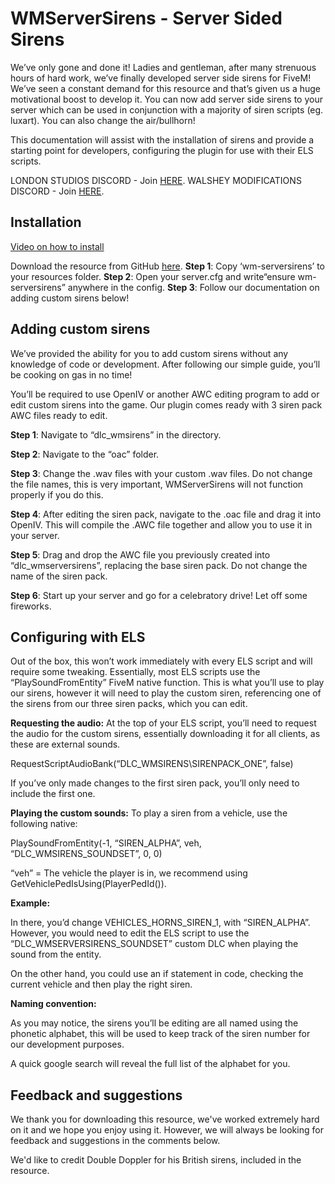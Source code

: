 
# WMServerSirens - Server Sided Sirens

We’ve only gone and done it! Ladies and gentleman, after many strenuous hours of hard work, we’ve finally developed server side sirens for FiveM! We’ve seen a constant demand for this resource and that’s given us a huge motivational boost to develop it. You can now add server side sirens to your server which can be used in conjunction with a majority of siren scripts (eg. luxart). You can also change the air/bullhorn!

This documentation will assist with the installation of sirens and provide a starting point for developers, configuring the plugin for use with their ELS scripts.

LONDON STUDIOS DISCORD - Join [HERE](https://discord.gg/F2zmUTD).
WALSHEY MODIFICATIONS DISCORD - Join [HERE](https://discord.gg/uVuW5Am).

## Installation

[Video on how to install](https://youtu.be/ZgZT_TuMdbU "How to install Server Sided Sirens for FiveM")

Download the resource from GitHub [here](https://github.com/Walsheyy/WMServerSirens).
**Step 1**: Copy ‘wm-serversirens’ to your resources folder.
**Step 2**: Open your server.cfg and write“ensure wm-serversirens” anywhere in the config.
**Step 3**: Follow our documentation on adding custom sirens below!
  
## Adding custom sirens
We’ve provided the ability for you to add custom sirens without any knowledge of code or development. After following our simple guide, you’ll be cooking on gas in no time!

You’ll be required to use OpenIV or another AWC editing program to add or edit custom sirens into the game. Our plugin comes ready with 3 siren pack AWC files ready to edit.

**Step 1**: Navigate to “dlc_wmsirens” in the directory.

**Step 2**: Navigate to the “oac” folder.

**Step 3**: Change the .wav files with your custom .wav files. Do not change the file names, this is very important, WMServerSirens will not function properly if you do this.

**Step 4**: After editing the siren pack, navigate to the .oac file and drag it into OpenIV. This will compile the .AWC file together and allow you to use it in your server.

**Step 5**: Drag and drop the AWC file you previously created into “dlc_wmserversirens”, replacing the base siren pack. Do not change the name of the siren pack.

**Step 6**: Start up your server and go for a celebratory drive! Let off some fireworks.

## **Configuring with ELS**
Out of the box, this won’t work immediately with every ELS script and will require some tweaking. Essentially, most ELS scripts use the “PlaySoundFromEntity” FiveM native function. This is what you’ll use to play our sirens, however it will need to play the custom siren, referencing one of the sirens from our three siren packs, which you can edit.

**Requesting the audio:**
At the top of your ELS script, you’ll need to request the audio for the custom sirens, essentially downloading it for all clients, as these are external sounds.

RequestScriptAudioBank(“DLC_WMSIRENS\\SIRENPACK_ONE”, false)

If you’ve only made changes to the first siren pack, you’ll only need to include the first one.

**Playing the custom sounds:**
To play a siren from a vehicle, use the following native:

PlaySoundFromEntity(-1, “SIREN_ALPHA”, veh, “DLC_WMSIRENS_SOUNDSET”, 0, 0)

“veh” = The vehicle the player is in, we recommend using GetVehiclePedIsUsing(PlayerPedId()).

**Example:**

<ManTone1 AllowUse="true" AudioString="VEHICLES_HORNS_SIREN_1" />

In there, you’d change VEHICLES_HORNS_SIREN_1, with “SIREN_ALPHA”. However, you would need to edit the ELS script to use the “DLC_WMSERVERSIRENS_SOUNDSET”  custom DLC when playing the sound from the entity.

On the other hand, you could use an if statement in code, checking the current vehicle and then play the right siren.

**Naming convention:**

As you may notice, the sirens you’ll be editing are all named using the phonetic alphabet, this will be used to keep track of the siren number for our development purposes.

A quick google search will reveal the full list of the alphabet for you.

## Feedback and suggestions
We thank you for downloading this resource, we've worked extremely hard on it and we hope you enjoy using it. However, we will always be looking for feedback and suggestions in the comments below.

We'd like to credit Double Doppler for his British sirens, included in the resource.
